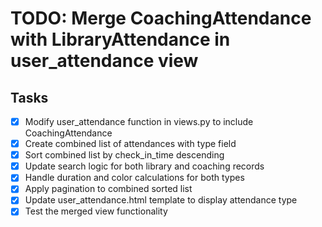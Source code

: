 # TODO: Merge CoachingAttendance with LibraryAttendance in user_attendance view

## Tasks
- [x] Modify user_attendance function in views.py to include CoachingAttendance
- [x] Create combined list of attendances with type field
- [x] Sort combined list by check_in_time descending
- [x] Update search logic for both library and coaching records
- [x] Handle duration and color calculations for both types
- [x] Apply pagination to combined sorted list
- [x] Update user_attendance.html template to display attendance type
- [x] Test the merged view functionality
